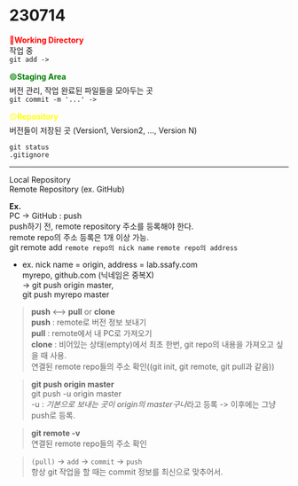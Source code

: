 # 230714

 <span style="color:red">&#128308;**Working Directory**</span>
 <br>작업 중
<br>`git add ->`

<span style="color:green">&#128994;**Staging Area**</span>
<br>버전 관리, 작업 완료된 파일들을 모아두는 곳
<br>`git commit -m '...' ->`

<span style="color:yellow">🟡**Repository**</span>
<br>버전들이 저장된 곳 (Version1, Version2, ..., Version N)

`git status`<br>
`.gitignore`

---

Local Repository
<br>Remote Repository (ex. GitHub)

**Ex.**<br>
PC -> GitHub : push
<br>push하기 전, remote repository 주소를 등록해야 한다.
<br>remote repo의 주소 등록은 1개 이상 가능.
<br>git remote add `remote repo의 nick name` `remote repo의 address`
- ex. nick name = origin, address = lab.ssafy.com
<br>myrepo, github.com (닉네임은 중복X)<br>
-> git push origin master,<br>git push myrepo master

>**push** <--> **pull** or **clone**
<br>**push** : remote로 버전 정보 보내기
<br>**pull** : remote에서 내 PC로 가져오기
<br>**clone** : 비어있는 상태(empty)에서 최초 한번, git repo의 내용을 가져오고 싶을 때 사용.
<br>연결된 remote repo들의 주소 확인((git init, git remote, git pull과 같음))

>**git push origin master**
<br>git push -u origin master
<br>-u : *기본으로 보내는 곳이 origin의 master구나*라고 등록 -> 이후에는 그냥 push로 등록.

>**git remote -v**
<br>연결된 remote repo들의 주소 확인

>`(pull)` -> `add` -> `commit` -> `push`
<br>항상 git 작업을 할 때는 commit 정보를 최신으로 맞추어서.

